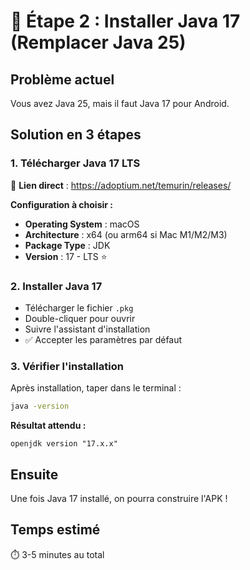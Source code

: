 # 🔧 Étape 2 : Installer Java 17 (Remplacer Java 25)

## Problème actuel
Vous avez Java 25, mais il faut Java 17 pour Android.

## Solution en 3 étapes

### 1. Télécharger Java 17 LTS
🔗 **Lien direct** : https://adoptium.net/temurin/releases/

**Configuration à choisir :**
- **Operating System** : macOS
- **Architecture** : x64 (ou arm64 si Mac M1/M2/M3)
- **Package Type** : JDK
- **Version** : 17 - LTS ⭐

### 2. Installer Java 17
- Télécharger le fichier `.pkg`
- Double-cliquer pour ouvrir
- Suivre l'assistant d'installation
- ✅ Accepter les paramètres par défaut

### 3. Vérifier l'installation
Après installation, taper dans le terminal :
```bash
java -version
```

**Résultat attendu :**
```
openjdk version "17.x.x"
```

## Ensuite
Une fois Java 17 installé, on pourra construire l'APK !

## Temps estimé
⏱️ 3-5 minutes au total